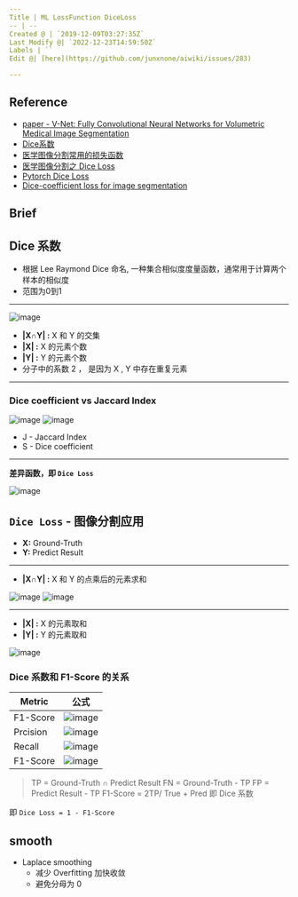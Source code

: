 ```yaml
---
Title | ML LossFunction DiceLoss
-- | --
Created @ | `2019-12-09T03:27:35Z`
Last Modify @| `2022-12-23T14:59:50Z`
Labels | ``
Edit @| [here](https://github.com/junxnone/aiwiki/issues/283)

---
```

## Reference

- [paper - V-Net: Fully Convolutional Neural Networks for Volumetric Medical Image Segmentation](http://campar.in.tum.de/pub/milletari2016Vnet/milletari2016Vnet.pdf)
- [Dice系数](https://zh.wikipedia.org/wiki/Dice%E7%B3%BB%E6%95%B0)
- [医学图像分割常用的损失函数](https://blog.csdn.net/Biyoner/article/details/84728417)
- [医学图像分割之 Dice Loss](https://www.aiuai.cn/aifarm1159.html)
- [Pytorch Dice Loss](https://github.com/pytorch/pytorch/issues/1249#issuecomment-337999895)
- [Dice-coefficient loss for image segmentation](https://blog.masterliu.net/dice-loss/)

## Brief
## Dice 系数
- 根据 Lee Raymond Dice 命名,  一种集合相似度度量函数，通常用于计算两个样本的相似度
- 范围为0到1
---
![image](https://user-images.githubusercontent.com/2216970/70405169-37557800-1a77-11ea-88d2-9f328c4e884f.png)

- **|X∩Y| :** X 和 Y 的交集
- **|X| :**  X 的元素个数 
- **|Y| :**  Y 的元素个数
- 分子中的系数 2 ， 是因为 X , Y 中存在重复元素

---
### Dice coefficient  vs Jaccard Index 

![image](https://user-images.githubusercontent.com/2216970/70427183-3b9d8780-1aaf-11ea-840a-626273dc4919.png)
![image](https://user-images.githubusercontent.com/2216970/70427192-3e987800-1aaf-11ea-9d99-06d028fe7be6.png)
- J - Jaccard Index
- S - Dice coefficient 

---
**差异函数，即 `Dice Loss`**

![image](https://user-images.githubusercontent.com/2216970/70405474-4e489a00-1a78-11ea-9e0f-3c2fd4ee5a2b.png)



##  `Dice Loss` -  图像分割应用
- **X:** Ground-Truth
- **Y:** Predict Result

---
- **|X∩Y| :** X 和 Y 的点乘后的元素求和

![image](https://user-images.githubusercontent.com/2216970/70410734-02532080-1a8b-11ea-8079-91229725e89c.png)
![image](https://user-images.githubusercontent.com/2216970/70410747-1008a600-1a8b-11ea-81b9-b795f6cb42bd.png)

---
- **|X| :**  X 的元素取和 
- **|Y| :**  Y 的元素取和

![image](https://user-images.githubusercontent.com/2216970/70410773-2ca4de00-1a8b-11ea-9dac-9d001c8a1436.png)

### Dice 系数和 F1-Score 的关系
Metric | 公式
-- | --
F1-Score | ![image](https://user-images.githubusercontent.com/2216970/70413978-b658a980-1a93-11ea-8d0f-b59eaf363d8a.png)
Prcision | ![image](https://user-images.githubusercontent.com/2216970/70414007-ccff0080-1a93-11ea-8bc9-eb191c23ca52.png)
Recall | ![image](https://user-images.githubusercontent.com/2216970/70414017-d38d7800-1a93-11ea-9a88-7a501d084256.png)
 F1-Score | ![image](https://user-images.githubusercontent.com/2216970/70414245-7fcf5e80-1a94-11ea-9d61-a9d741b0fb09.png)

> TP = Ground-Truth ∩ Predict Result
> FN = Ground-Truth - TP
> FP = Predict Result - TP
> F1-Score = 2TP/ True + Pred 即 Dice 系数

即 `Dice Loss = 1 - F1-Score`

## smooth
- Laplace smoothing
  - 减少 Overfitting 加快收敛
  - 避免分母为 0




